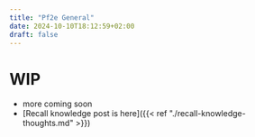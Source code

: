 ```yaml
---
title: "Pf2e General"
date: 2024-10-10T18:12:59+02:00
draft: false
---
```


# WIP

- more coming soon
- [Recall knowledge post is here]({{< ref "./recall-knowledge-thoughts.md" >}})
